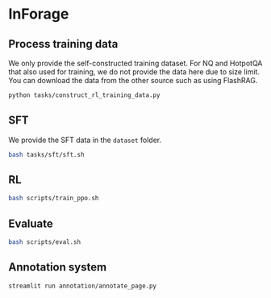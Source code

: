 # InForage


## Process training data

We only provide the self-constructed training dataset. For NQ and HotpotQA that also used for training, we do not provide the data here due to size limit. You can download the data from the other source such as using FlashRAG.

```bash
python tasks/construct_rl_training_data.py
```

## SFT
We provide the SFT data in the `dataset` folder.
```bash
bash tasks/sft/sft.sh
```

## RL
```bash
bash scripts/train_ppo.sh
```

## Evaluate

```bash
bash scripts/eval.sh
```


## Annotation system

```bash
streamlit run annotation/annotate_page.py
```

